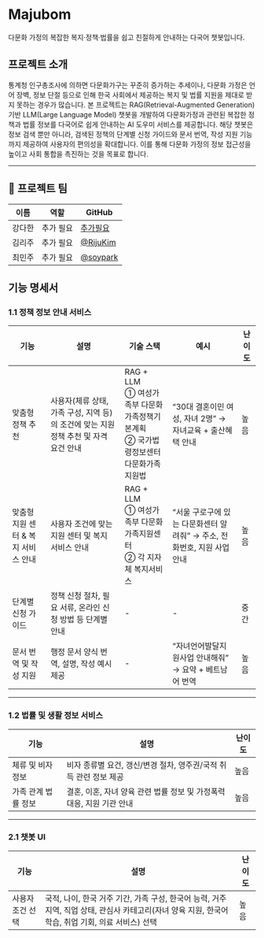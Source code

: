 # Majubom

다문화 가정의 복잡한 복지·정책·법률을 쉽고 친절하게 안내하는 다국어 챗봇입니다.

## 프로젝트 소개

통계청 인구총조사에 의하면 다문화가구는 꾸준히 증가하는 추세이나, 다문화 가정은 언어 장벽, 정보 단절 등으로 인해 한국 사회에서 제공하는 복지 및 법률 지원을 제대로 받지 못하는 경우가 많습니다. 본 프로젝트는 RAG(Retrieval-Augmented Generation) 기반 LLM(Large Language Model) 챗봇을 개발하여 다문화가정과 관련된 복잡한 정책과 법률 정보를 다국어로 쉽게 안내하는 AI 도우미 서비스를 제공합니다. 해당 챗봇은 정보 검색 뿐만 아니라, 검색된 정책의 단계별 신청 가이드와 문서 번역, 작성 지원 기능까지 제공하여 사용자의 편의성을 확대합니다. 이를 통해 다문화 가정의 정보 접근성을 높이고 사회 통합을 촉진하는 것을 목표로 합니다.

---

## 👥 프로젝트 팀

| 이름   | 역할      | GitHub                                   |
| ------ | --------- | ---------------------------------------- |
| 강다한 | 추가 필요 | [추가필요](추가필요)                     |
| 김리주 | 추가 필요 | [@RijuKim](https://github.com/RijuKim)   |
| 최민주 | 추가 필요 | [@soypark](https://github.com/Judy-Choi) |

## 기능 명세서

### 1.1 정책 정보 안내 서비스

| 기능                                | 설명                                                                                 | 기술 스택                                                                               | 예시                                                                    | 난이도 |
| ----------------------------------- | ------------------------------------------------------------------------------------ | --------------------------------------------------------------------------------------- | ----------------------------------------------------------------------- | ------ |
| 맞춤형 정책 추천                    | 사용자(체류 상태, 가족 구성, 지역 등)의 조건에 맞는 지원 정책 추천 및 자격 요건 안내 | RAG + LLM<br>① 여성가족부 다문화가족정책기본계획<br>② 국가법령정보센터 다문화가족지원법 | “30대 결혼이민 여성, 자녀 2명” → 자녀교육 + 출산혜택 안내               | 높음   |
| 맞춤형 지원 센터 & 복지 서비스 안내 | 사용자 조건에 맞는 지원 센터 및 복지 서비스 안내                                     | RAG + LLM<br>① 여성가족부 다문화가족지원센터<br>② 각 지자체 복지서비스                  | “서울 구로구에 있는 다문화센터 알려줘” → 주소, 전화번호, 지원 사업 안내 | 높음   |
| 단계별 신청 가이드                  | 정책 신청 절차, 필요 서류, 온라인 신청 방법 등 단계별 안내                           | -                                                                                       | -                                                                       | 중간   |
| 문서 번역 및 작성 지원              | 행정 문서 양식 번역, 설명, 작성 예시 제공                                            | -                                                                                       | “자녀언어발달지원사업 안내해줘” → 요약 + 베트남어 번역                  | 높음   |

---

### 1.2 법률 및 생활 정보 서비스

| 기능                | 설명                                                                  | 난이도 |
| ------------------- | --------------------------------------------------------------------- | ------ |
| 체류 및 비자 정보   | 비자 종류별 요건, 갱신/변경 절차, 영주권/국적 취득 관련 정보 제공     | 높음   |
| 가족 관계 법률 정보 | 결혼, 이혼, 자녀 양육 관련 법률 정보 및 가정폭력 대응, 지원 기관 안내 | 높음   |

---

### 2.1 챗봇 UI

| 기능             | 설명                                                                                                                                                | 난이도 |
| ---------------- | --------------------------------------------------------------------------------------------------------------------------------------------------- | ------ |
| 사용자 조건 선택 | 국적, 나이, 한국 거주 기간, 가족 구성, 한국어 능력, 거주 지역, 직업 상태, 관심사 카테고리(자녀 양육 지원, 한국어 학습, 취업 기회, 의료 서비스) 선택 | 높음   |
